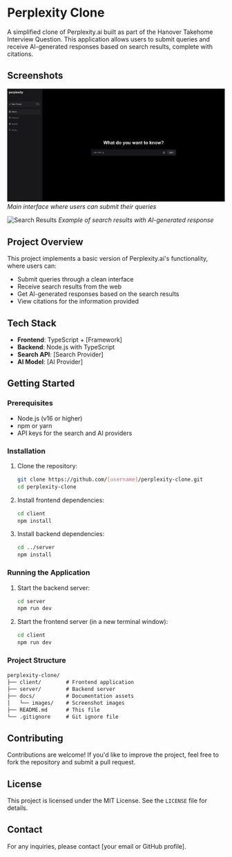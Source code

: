 # Perplexity Clone

A simplified clone of Perplexity.ai built as part of the Hanover Takehome Interview Question. This application allows users to submit queries and receive AI-generated responses based on search results, complete with citations.

## Screenshots

![Main Interface](./docs/images/main-interface.png)
_Main interface where users can submit their queries_

![Search Results](./docs/images/search-results.png)
_Example of search results with AI-generated response_

## Project Overview

This project implements a basic version of Perplexity.ai's functionality, where users can:

- Submit queries through a clean interface
- Receive search results from the web
- Get AI-generated responses based on the search results
- View citations for the information provided

## Tech Stack

- **Frontend**: TypeScript + [Framework]
- **Backend**: Node.js with TypeScript
- **Search API**: [Search Provider]
- **AI Model**: [AI Provider]

## Getting Started

### Prerequisites

- Node.js (v16 or higher)
- npm or yarn
- API keys for the search and AI providers

### Installation

1. Clone the repository:

   ```bash
   git clone https://github.com/[username]/perplexity-clone.git
   cd perplexity-clone
   ```

2. Install frontend dependencies:

   ```bash
   cd client
   npm install
   ```

3. Install backend dependencies:

   ```bash
   cd ../server
   npm install
   ```

### Running the Application

1. Start the backend server:

   ```bash
   cd server
   npm run dev
   ```

2. Start the frontend server (in a new terminal window):

   ```bash
   cd client
   npm run dev
   ```

### Project Structure

```
perplexity-clone/
├── client/        # Frontend application
├── server/        # Backend server
├── docs/          # Documentation assets
│   └── images/    # Screenshot images
├── README.md      # This file
└── .gitignore     # Git ignore file
```

## Contributing

Contributions are welcome! If you'd like to improve the project, feel free to fork the repository and submit a pull request.

## License

This project is licensed under the MIT License. See the `LICENSE` file for details.

## Contact

For any inquiries, please contact [your email or GitHub profile].
